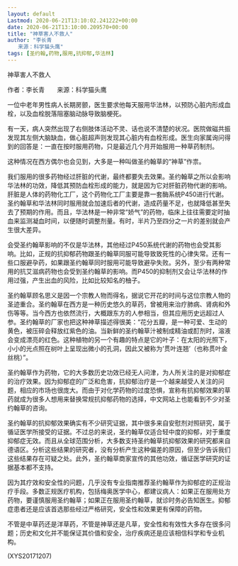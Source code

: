 ```yaml
---
layout: default
Lastmod: 2020-06-21T13:10:02.241222+00:00
date: 2020-06-21T13:10:00.209570+00:00
title: "神草害人不救人"
author: "李长青
　　来源：科学猫头鹰"
tags: [圣约翰,药物,服用,抗抑郁,华法林]
---
```


神草害人不救人

作者：李长青　　来源：科学猫头鹰

一位中老年男性病人长期房颤，医生要求他每天服用华法林，以预防心脏内形成血栓，以及血栓脱落阻塞脑动脉导致脑梗死。

有一天，病人突然出现了右侧肢体活动不灵、话也说不清楚的状况。医院做磁共振发现其左侧大脑缺血，做心脏超声则发现其心脏内有血栓形成。医生向家属询问得到的回答是：一直在按时服用药物，只是最近几个月开始服用一种草药制剂。

这种情况在西方偶尔也会见到，大多是一种叫做圣约翰草的“神草”作祟。

我们服用的很多药物经过肝脏的代谢，最终都要失去效果。圣约翰草之所以会影响华法林的功效，降低其预防血栓形成的能力，就是因为它对肝脏药物代谢的影响。肝脏是人体的药物化工厂，这个药物化工厂主要是靠一套酶系统P450进行代谢。圣约翰草和华法林同时服用就会加速后者的代谢，造成药量不足，也就降低甚至失去了预期的作用。而且，华法林是一种非常“娇气”的药物，临床上往往需要定时抽血来监测凝血时间，以便随时调整剂量。有时，半片乃至四分之一片的差别就会产生很大差异。

会受圣约翰草影响的不仅是华法林，其他经过P450系统代谢的药物也会受其影响。比如，正规的抗抑郁药物跟圣约翰草同服可能导致致死性的心律失常。还有一些口服避孕药，如果跟圣约翰草同时服用可能导致避孕失败。另外，至少有两种常用的抗艾滋病药物也会受到圣约翰草的影响。而P450的抑制剂又会让华法林的作用过强，产生出血的风险，比如比较知名的柚子。

圣约翰草顾名思义是因一个宗教人物而得名，据说它开花的时间与这位宗教人物的圣迹重合。圣约翰草在西方是一种历史悠久的草药，曾被用来治疗肺病、肾病和外伤等等。当今西方也依然流行，大概跟东方的人参相当，但其应用历史远超过人参。圣约翰草的厂家也把这种神草描述得很美：“花分五瓣，是一种可爱、生动的黄色，被压碎会释放红紫色的油。当新鲜的圣约翰草汁被制成精油或酊剂时，溶液会变成漂亮的红色。这种植物的另一个有趣的特点是它的叶子：在太阳的光照下，小小的光点照在树叶上呈现出微小的孔洞，因此又被称为‘贯叶连翘’（也称贯叶金丝桃）”。

圣约翰草作为药物，它的大多数历史功效已经无人问津，为人所关注的是对抑郁症的治疗效果。因为抑郁症的广泛和危害，抗抑郁治疗是一个越来越受人关注的问题，相应的市场也很庞大。而由于对化学药物的过度恐惧，宣称有抗抑郁效果的草药就成为很多人想用来替换常规抗抑郁药物的选择，中文网站上也能看到不少对圣约翰草的咨询。

圣约翰草的抗抑郁效果确实有不少研究证据，其中很多来自安慰剂对照研究，属于循证医学所接受的证据。不过总的来说，圣约翰草仅适合轻中度的抑郁，对于重度抑郁症无效。而且从全球范围分析，大多数支持圣约翰草抗抑郁效果的研究都来自德语区。分析这些结果的研究者，没有分析产生这种偏差的原因，但至少告诉我们这些结果存在可疑之处。此外，圣约翰草商家宣传的其他功效，循证医学研究的证据基本都不支持。

因为其疗效和安全性的问题，几乎没有专业指南推荐圣约翰草作为抑郁症的正规治疗手段。多数正规医疗机构，包括梅奥医学中心，都建议病人：如果正在服用处方药物，要谨慎服用圣约翰草；如果正在服用圣约翰草，就诊时务必告知医生。抑郁症患者还是应该首选那些经过严格研究，安全性和效果更有保障的药物。

不管是中草药还是洋草药，不管是神草还是凡草，安全性和有效性大多存在很多问题；历史和文化并不能保证其价值和安全，治疗疾病还是应该相信科学和专业机构。

(XYS20171207)

